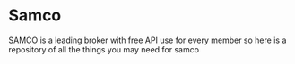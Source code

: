 # Samco
SAMCO is a leading broker with free API use for every member so here is a repository of all the things you may need for samco
